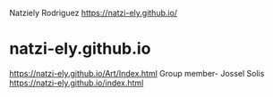 Natziely Rodriguez
https://natzi-ely.github.io/
# natzi-ely.github.io
https://natzi-ely.github.io/Art/Index.html
Group member- Jossel Solis
https://natzi-ely.github.io/index.html
